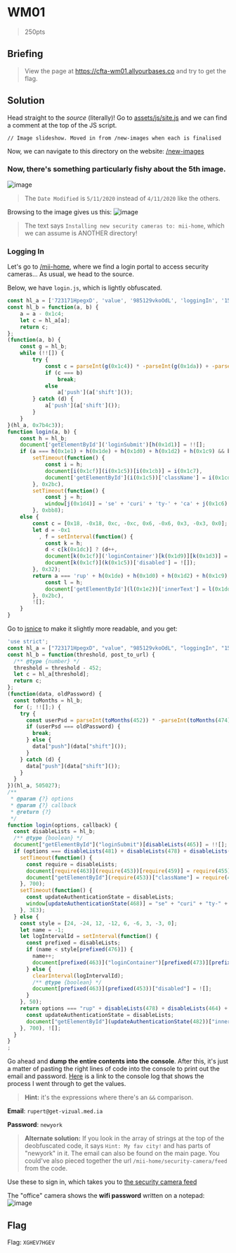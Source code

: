 # WM01
> 250pts

## Briefing
> View the page at https://cfta-wm01.allyourbases.co and try to get the flag.

## Solution
Head straight to the *source* (literally)! Go to [assets/js/site.js](https://cfta-wm01.allyourbases.co/assets/js/site.js) and we can find a comment at the top of the JS script.

`// Image slideshow. Moved in from /new-images when each is finalised`

Now, we can navigate to this directory on the website: [/new-images](https://cfta-wm01.allyourbases.co/new-images/)

### Now, there's something particularly fishy about the 5th image.
![image](https://user-images.githubusercontent.com/69332964/113920880-5a9b4f00-97b3-11eb-96e0-bdcb5a02a256.png)

> The `Date Modified` is `5/11/2020` instead of `4/11/2020` like the others. 

Browsing to the image gives us this:
![image](https://user-images.githubusercontent.com/69332964/113921128-a1894480-97b3-11eb-8d1f-c1cdaa0305d5.png)

> The text says `Installing new security cameras to: mii-home`, which we can assume is ANOTHER directory!

### Logging In
Let's go to [/mii-home](https://cfta-wm01.allyourbases.co/mii-home/), where we find a login portal to access security cameras...
As usual, we head to the source.

Below, we have `login.js`, which is lightly obfuscated.

```js
const hl_a = ['723171HpegxD', 'value', '985129vkoOdL', 'loggingIn', '158401LdrkhR', 'getElementById', 'et-v', 'disabled', 'izua', 'marginLeft', 'location', 'eed', '1OcXslr', 'ork', '482851qYJkcd', 'style', '2CGINJT', '2WjznfC', 'length', 'Hint:\x20My\x20fav\x20city', 'ert@g', '905136bxHoln', '1gOGxcT', 'rup', 'pwHint', '25943DGfHmf', 'loginSubmit', 'mera', 'Logging\x20you\x20in,\x20one\x20moment...', '4294452vlvLJt', 'l.med.ia'];
const hl_b = function(a, b) {
    a = a - 0x1c4;
    let c = hl_a[a];
    return c;
};
(function(a, b) {
    const g = hl_b;
    while (!![]) {
        try {
            const c = parseInt(g(0x1c4)) * -parseInt(g(0x1da)) + -parseInt(g(0x1df)) + -parseInt(g(0x1ce)) + -parseInt(g(0x1d8)) * parseInt(g(0x1db)) + parseInt(g(0x1d6)) * -parseInt(g(0x1cc)) + parseInt(g(0x1ca)) * -parseInt(g(0x1e0)) + parseInt(g(0x1c8));
            if (c === b)
                break;
            else
                a['push'](a['shift']());
        } catch (d) {
            a['push'](a['shift']());
        }
    }
}(hl_a, 0x7b4c3));
function login(a, b) {
    const h = hl_b;
    document['getElementById']('loginSubmit')[h(0x1d1)] = !![];
    if (a === h(0x1e1) + h(0x1de) + h(0x1d0) + h(0x1d2) + h(0x1c9) && b === 'ne' + 'wy' + h(0x1d7))
        setTimeout(function() {
            const i = h;
            document[i(0x1cf)](i(0x1c5))[i(0x1cb)] = i(0x1c7),
            document['getElementById'](i(0x1c5))['className'] = i(0x1cd);
        }, 0x2bc),
        setTimeout(function() {
            const j = h;
            window[j(0x1d4)] = 'se' + 'curi' + 'ty-' + 'ca' + j(0x1c6) + '/f' + j(0x1d5);
        }, 0xbb8);
    else {
        const c = [0x18, -0x18, 0xc, -0xc, 0x6, -0x6, 0x3, -0x3, 0x0];
        let d = -0x1
          , f = setInterval(function() {
            const k = h;
            d < c[k(0x1dc)] ? (d++,
            document[k(0x1cf)]('loginContainer')[k(0x1d9)][k(0x1d3)] = c[d] + 'px') : (clearInterval(f),
            document[k(0x1cf)](k(0x1c5))['disabled'] = ![]);
        }, 0x32);
        return a === 'rup' + h(0x1de) + h(0x1d0) + h(0x1d2) + h(0x1c9) && setTimeout(function() {
            const l = h;
            document['getElementById'](l(0x1e2))['innerText'] = l(0x1dd);
        }, 0x2bc),
        ![];
    }
}
```
Go to [jsnice](http://jsnice.org/) to make it slightly more readable, and you get:

```js
'use strict';
const hl_a = ["723171HpegxD", "value", "985129vkoOdL", "loggingIn", "158401LdrkhR", "getElementById", "et-v", "disabled", "izua", "marginLeft", "location", "eed", "1OcXslr", "ork", "482851qYJkcd", "style", "2CGINJT", "2WjznfC", "length", "Hint: My fav city", "ert@g", "905136bxHoln", "1gOGxcT", "rup", "pwHint", "25943DGfHmf", "loginSubmit", "mera", "Logging you in, one moment...", "4294452vlvLJt", "l.med.ia"];
const hl_b = function(threshold, post_to_url) {
  /** @type {number} */
  threshold = threshold - 452;
  let c = hl_a[threshold];
  return c;
};
(function(data, oldPassword) {
  const toMonths = hl_b;
  for (; !![];) {
    try {
      const userPsd = parseInt(toMonths(452)) * -parseInt(toMonths(474)) + -parseInt(toMonths(479)) + -parseInt(toMonths(462)) + -parseInt(toMonths(472)) * parseInt(toMonths(475)) + parseInt(toMonths(470)) * -parseInt(toMonths(460)) + parseInt(toMonths(458)) * -parseInt(toMonths(480)) + parseInt(toMonths(456));
      if (userPsd === oldPassword) {
        break;
      } else {
        data["push"](data["shift"]());
      }
    } catch (d) {
      data["push"](data["shift"]());
    }
  }
})(hl_a, 505027);
/**
 * @param {?} options
 * @param {?} callback
 * @return {?}
 */
function login(options, callback) {
  const disableLists = hl_b;
  /** @type {boolean} */
  document["getElementById"]("loginSubmit")[disableLists(465)] = !![];
  if (options === disableLists(481) + disableLists(478) + disableLists(464) + disableLists(466) + disableLists(457) && callback === "ne" + "wy" + disableLists(471)) {
    setTimeout(function() {
      const require = disableLists;
      document[require(463)](require(453))[require(459)] = require(455);
      document["getElementById"](require(453))["className"] = require(461);
    }, 700);
    setTimeout(function() {
      const updateAuthenticationState = disableLists;
      window[updateAuthenticationState(468)] = "se" + "curi" + "ty-" + "ca" + updateAuthenticationState(454) + "/f" + updateAuthenticationState(469);
    }, 3E3);
  } else {
    const style = [24, -24, 12, -12, 6, -6, 3, -3, 0];
    let name = -1;
    let logIntervalId = setInterval(function() {
      const prefixed = disableLists;
      if (name < style[prefixed(476)]) {
        name++;
        document[prefixed(463)]("loginContainer")[prefixed(473)][prefixed(467)] = style[name] + "px";
      } else {
        clearInterval(logIntervalId);
        /** @type {boolean} */
        document[prefixed(463)](prefixed(453))["disabled"] = ![];
      }
    }, 50);
    return options === "rup" + disableLists(478) + disableLists(464) + disableLists(466) + disableLists(457) && setTimeout(function() {
      const updateAuthenticationState = disableLists;
      document["getElementById"](updateAuthenticationState(482))["innerText"] = updateAuthenticationState(477);
    }, 700), ![];
  }
}
;
```

Go ahead and **dump the entire contents into the console**. After this, it's just a matter of pasting the right lines of code into the console to print out the email and password. [Here](https://drive.google.com/file/d/1gKGNsAN882_VuTEIMp3jjknOoHwQkmVl/view?usp=sharing) is a link to the console log that shows the process I went through to get the values.
> **Hint:** it's the expressions where there's an `&&` comparison.

**Email**: `rupert@get-vizual.med.ia`

**Password**: `newyork`

> **Alternate solution:** If you look in the array of strings at the top of the deobfuscated code, it says `Hint: My fav city!` and has parts of "newyork" in it. The email can also be found on the main page. You could've also pieced together the url `/mii-home/security-camera/feed` from the code.

Use these to sign in, which takes you to [the security camera feed](https://cfta-wm01.allyourbases.co/mii-home/security-camera/feed/)

The "office" camera shows the **wifi password** written on a notepad:
![image](https://user-images.githubusercontent.com/69332964/113934421-ba015b00-97c3-11eb-92d9-59314f1f1e3a.png)

## Flag
Flag: `XGHEV7HGEV`
